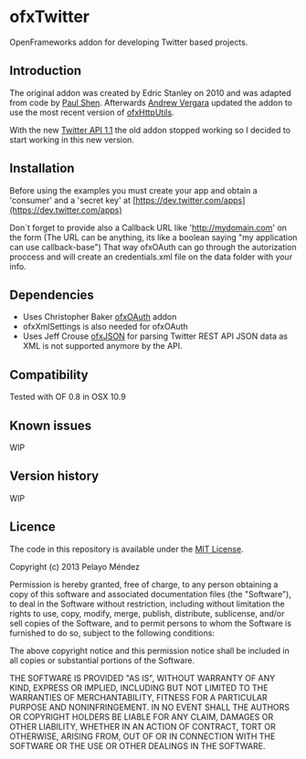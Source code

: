 ofxTwitter
=====================================
OpenFrameworks addon for developing Twitter based projects.

Introduction
------------

The original addon was created by Edric Stanley on 2010 and was adapted from code by [Paul Shen](http://in.somniac.me/2010/01/openframeworks-http-requests-xml-parser/).
Afterwards [Andrew Vergara](https://github.com/drewvergara/ofxTwitter) updated the addon to use the most recent version of [ofxHttpUtils](https://github.com/arturoc/ofxHttpUtils).

With the new [Twitter API 1.1](https://dev.twitter.com/docs/api/1.1/overview) the old addon stopped working so I decided to start working in this new version.

Installation
------------
Before using the examples you must create your app and obtain a 'consumer' and a 'secret key' at [https://dev.twitter.com/apps](https://dev.twitter.com/apps)

Don´t forget to provide also a Callback URL like 'http://mydomain.com' on the form (The URL can be anything, its like a boolean saying "my application can use callback-base") That way ofxOAuth can go through the autorization proccess and will create an credentials.xml file on the data folder with your info.

Dependencies
------------
* Uses Christopher Baker [ofxOAuth](https://github.com/bakercp/ofxOAuth) addon
* ofxXmlSettings is also needed for ofxOAuth
* Uses Jeff Crouse [ofxJSON](https://github.com/jefftimesten/ofxJSON) for parsing Twitter REST API JSON data as XML is not supported anymore by the API.

Compatibility
------------
Tested with OF 0.8 in OSX 10.9

Known issues
------------
WIP

Version history
------------
WIP

Licence
-------
The code in this repository is available under the [MIT License](https://secure.wikimedia.org/wikipedia/en/wiki/Mit_license).

Copyright (c) 2013 Pelayo Méndez

Permission is hereby granted, free of charge, to any person obtaining a copy of this software and associated documentation files (the "Software"), to deal in the Software without restriction, including without limitation the rights to use, copy, modify, merge, publish, distribute, sublicense, and/or sell copies of the Software, and to permit persons to whom the Software is furnished to do so, subject to the following conditions:

The above copyright notice and this permission notice shall be included in all copies or substantial portions of the Software.

THE SOFTWARE IS PROVIDED "AS IS", WITHOUT WARRANTY OF ANY KIND, EXPRESS OR IMPLIED, INCLUDING BUT NOT LIMITED TO THE WARRANTIES OF MERCHANTABILITY, FITNESS FOR A PARTICULAR PURPOSE AND NONINFRINGEMENT. IN NO EVENT SHALL THE AUTHORS OR COPYRIGHT HOLDERS BE LIABLE FOR ANY CLAIM, DAMAGES OR OTHER LIABILITY, WHETHER IN AN ACTION OF CONTRACT, TORT OR OTHERWISE, ARISING FROM, OUT OF OR IN CONNECTION WITH THE SOFTWARE OR THE USE OR OTHER DEALINGS IN THE SOFTWARE.